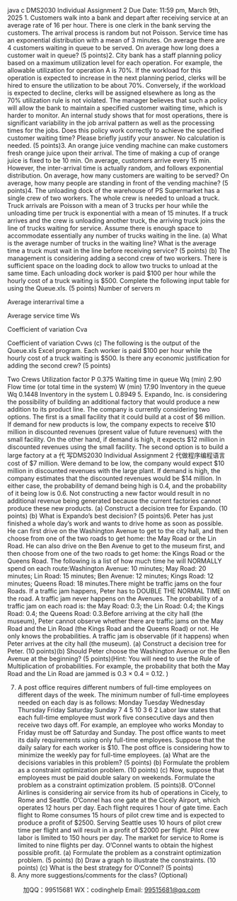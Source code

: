 java c
DMS2030 
Individual Assignment 2 
Due Date: 11:59 pm, March 9th, 2025 1. Customers walk   into a   bank and depart   after   receiving   service   at an   average   rate   of   16   per   hour.    There   is   one   clerk   in   the   bank   serving   the   customers.      The   arrival   process   is   random   but   not   Poisson.      Service   time has an exponential distribution with a mean of 3   minutes.    On   average there are 4   customers waiting   in queue to   be served.    On average   how   long   does   a   customer   wait   in   queue?   (5   points)2.   City   bank   has   a   staff   planning   policy   based   on   a   maximum   utilization   level   for   each   operation.   For   example, the allowable   utilization for operation A is 70%.   If the workload for this operation   is expected to   increase    in   the    next      planning    period,    clerks    will    be    hired    to    ensure    the    utilization    to    be    about    70%.   Conversely,   if the   workload   is   expected   to   decline,   clerks   will   be   assigned   elsewhere   as   long   as   the   70%   utilization   rule   is   not violated. The   manager   believes that   such   a   policy   will   allow the   bank   to   maintain   a   specified   customer   waiting   time,   which    is    harder   to    monitor.    An    internal   study   shows   that   for    most   operations, there   is significant variability   in the job   arrival   pattern   as well   as the   processing times   for   the   jobs.   Does this   policy work correctly to achieve the specified customer   waiting time?   Please   briefly justify   your answer.   No calculation   is   needed.   (5   points)3.   An   orange juice vending   machine   can   make   customers   fresh   orange juice   upon   their   arrival. The time   of making a cup of orange   juice is fixed to be 10 min. On average, customers arrive every 15   min.   However,   the   inter-arrival   time   is   actually   random,   and   follows   exponential   distribution.   On   average,   how   many   customers   are waiting to   be   served?   On   average,   how   many   people   are   standing   in front   of the   vending   machine?   (5   points)4. The   unloading dock of the warehouse of PS Supermarket   has a single crew of two workers. The whole   crew   is   needed   to   unload   a   truck.   Truck   arrivals   are   Poisson   with   a   mean   of   3   trucks   per   hour   while   the   unloading   time   per   truck   is   exponential   with   a   mean   of   15   minutes.   If   a   truck   arrives   and   the   crew   is   unloading   another   truck,   the   arriving   truck   joins   the   line   of   trucks   waiting   for   service.   Assume   there   is   enough space to accommodate   essentially any   number of trucks   waiting   in the   line.
(a) What   is the   average   number of trucks   in the waiting   line?   What   is   the   average   time   a   truck   must   wait   in the   line   before   receiving service?   (5   points)
(b) The   management   is considering adding a second crew   of two workers. There   is   sufficient   space   on   the   loading dock to allow two trucks to   unload at the same time.   Each   unloading dock worker is   paid   $100   per   hour   while   the   hourly   cost   of   a   truck   waiting   is   $500.   Complete   the   following   input   table   for   using   the   Queue.xls.   (5   points)
Number of servers m 

Average interarrival time a 

Average service time Ws 

Coefficient of variation Cva 

Coefficient of variation Cvws 
(c) The   following   is the   output   of the   Queue.xls   Excel   program.   Each   worker   is   paid   $100   per   hour   while   the   hourly cost of a truck waiting is $500.   Is   there   any   economic justification for   adding the   second   crew?   (5   points)

Two Crews 
Utilization factor P 
0.375 
Waiting time in queue Wq (min) 
2.90 
Flow time (or total time in the system) W (min) 
17.90 
Inventory in the queue Wq 
0.1448 
Inventory in the system L 
0.8949 5.   Expando,   Inc.   is   considering the   possibility   of   building   an   additional factory that would   produce   a   new   addition to   its   product   line. The   company   is   currently   considering two   options. The first   is   a   small   facility   that   it   could   build   at   a   cost   of   $6   million.   If   demand   for   new   products   is   low,   the   company   expects   to   receive   $10   million   in   discounted   revenues   (present value   of future   revenues)   with the   small facility.   On   the   other   hand,   if   demand   is   high,   it   expects   $12   million   in   discounted   revenues   using   the   small   facility.   The second option   is to   build a   large factory at a  代 写DMS2030 Individual Assignment 2
代做程序编程语言 cost   of   $7   million.   Were   demand to   be   low, the   company   would   expect   $10   million   in   discounted   revenues   with   the   large   plant.   If   demand   is   high,   the   company   estimates that the   discounted   revenues   would   be   $14   million.   In   either   case,   the   probability   of   demand   being   high   is   0.4,   and the   probability   of   it   being   low   is 0.6.   Not   constructing   a   new factor would   result   in   no additional revenue being generated because the current factories cannot produce these new products.
(a) Construct a decision tree   for   Expando.   (10   points)
(b) What   is   Expando’s   best decision?   (5   points)6.   Peter   has just   finished   a   whole   day’s   work   and   wants   to   drive   home   as   soon   as   possible.   He   can   first   drive on the Washington Avenue to get to the city   hall, and then   choose   from   one   of the   two   roads to   get   home: the May   Road or the   Lin Road.   He can also drive on the   Ben Avenue to get to the   museum first, and   then choose from one of the two   roads to   get   home: the   Kings   Road or the   Queens   Road. The following   is   a   list of   how   much time   he will   NORMALLY spend on   each   route:Washington Avenue:   10   minutes;   May   Road:   20   minutes;   Lin   Road:   15   minutes;   Ben Avenue:   12   minutes; Kings   Road:   12   minutes; Queens   Road:   18   minutes.There might be traffic   jams on the four   Roads.   If a traffic jam   happens, Peter   has to   DOUBLE THE   NORMAL   TIME   on   the   road.   A   traffic jam   never   happens   on   the   Avenues.   The   probability   of   a   traffic jam   on   each   road   is: the   May   Road: 0.3; the   Lin   Road: 0.4; the   Kings   Road: 0.4; the Queens   Road:   0.3.Before   arriving at the city   hall   (the   museum),   Peter cannot observe whether   there   are   traffic jams   on the   May Road and the Lin   Road (the Kings   Road and the Queens   Road) or   not.   He only   knows the   probabilities.   A traffic jam   is observable   (if   it   happens) when   Peter arrives at the   city   hall   (the   museum). (a)   Construct a decision tree for   Peter.   (10   points)(b) Should   Peter choose the Washington Avenue or   the   Ben   Avenue   at   the   beginning?   (5   points)(Hint:   You   will   need   to   use   the   Rule   of   Multiplication   of   probabilities.   For   example,   the   probability   that   both the   May   Road and the   Lin   Road are jammed   is   0.3   ×   0.4   =   0.12.   ) 

7.   A   post   office   requires   different   numbers   of   full-time   employees   on   different   days   of   the   week.      The   minimum   number of full-time employees   needed on each   day   is   as follows:
Monday 
Tuesday 
Wednesday 
Thursday 
Friday 
Saturday 
Sunday 
7 
4 
5 
10 
3 
6 
2 Labor   law states that each full-time employee must work five consecutive days and then   receive two   days   off.    For example, an   employee   who   works   Monday to   Friday   must   be   off   Saturday   and   Sunday.      The   post   office wants to   meet   its   daily   requirements   using   only full-time   employees.   Suppose that the   daily   salary   for   each   worker is   $10.   The post office    is    considering how to minimize   the   weekly pay for   full-time   employees.
(a) What are the decisions variables   in this   problem?   (5   points)
(b)   Formulate the   problem as a constraint optimization   problem.   (10   points)
(c)   Now,   suppose that   employees   must   be   paid   double   salary   on weekends.   Formulate the   problem   as   a   constraint optimization   problem.   (5   points)8.   O’Connel   Airlines   is   considering   air   service   from   its   hub   of   operations   in   Cicely,   to   Rome   and   Seattle.   O’Connel   has one gate at the Cicely   Airport,   which   operates   12   hours   per   day.   Each   flight   requires   1   hour   of gate time. Each flight to Rome consumes 15 hours of pilot crew time and   is   expected to   produce a   profit   of $2500. Serving Seattle   uses   10   hours of pilot crew time   per   flight   and   will   result   in   a   profit   of   $2000   per   flight.   Pilot   crew   labor   is   limited to   150   hours   per   day. The   market   for   service   to   Rome   is   limited to   nine   flights   per day. O’Connel wants to obtain the   highest   possible   profit.
(a)   Formulate the   problem as a constraint optimization   problem.   (5   points)
(b)   Draw a graph to   illustrate the constraints.   (10   points)
(c) What   is the   best strategy for O’Connel?   (5   points)
9. Any   more suggestions/comments for the class?   (Optional)



         
加QQ：99515681  WX：codinghelp  Email: 99515681@qq.com
